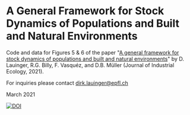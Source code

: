 # A General Framework for Stock Dynamics of Populations and Built and Natural Environments
Code and data for Figures 5 & 6 of the paper "[A general framework for stock dynamics of populations and built and natural environments](https://onlinelibrary.wiley.com/doi/10.1111/jiec.13117)" by D. Lauinger, R.G. Billy, F. Vasquéz, and D.B. Müller (Journal of Industrial Ecology, 2021).

For inquiries please contact dirk.lauinger@epfl.ch

March 2021

[![DOI](https://zenodo.org/badge/DOI/10.5281/zenodo.4110805.svg)](https://doi.org/10.5281/zenodo.4110805)
